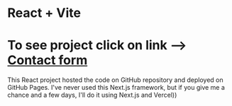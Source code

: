 # React + Vite

# To see project click on link --> [Contact form](https://svitlanatsupryk-jul18.github.io/react-contact-form/contact)

This React project hosted the code on GitHub repository and deployed on GitHub Pages.
I've never used this  Next.js framework, but if you give me a chance and a few days, I'll do it using Next.js and Vercel))

